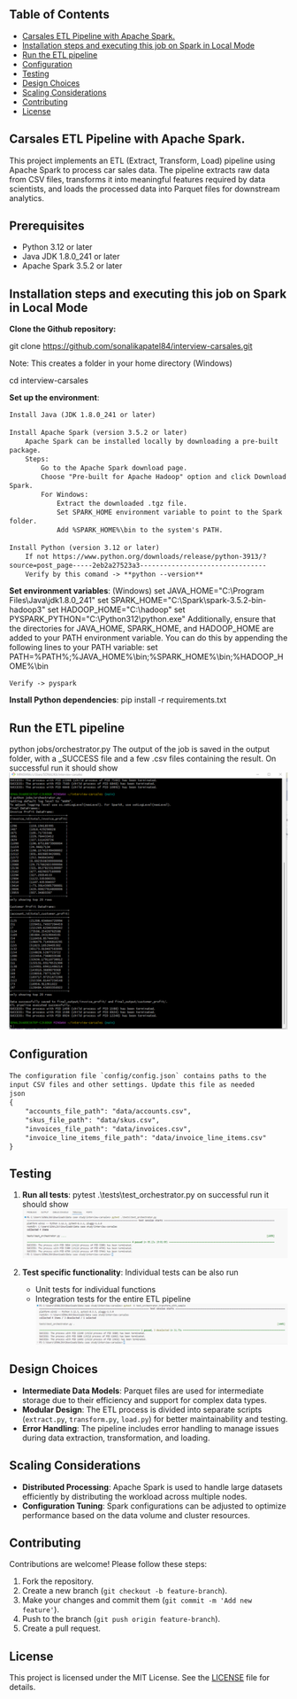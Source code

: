 ## Table of Contents
- [Carsales ETL Pipeline with Apache Spark.](#project-overview)
- [Installation steps and executing this job on Spark in Local Mode](#installation)
- [Run the ETL pipeline](#run-pipeline)
- [Configuration](#config)
- [Testing](#testing)
- [Design Choices](#design)
- [Scaling Considerations](#scaling)
- [Contributing](#contribute)
- [License](#license)

## Carsales ETL Pipeline with Apache Spark.
This project implements an ETL (Extract, Transform, Load) pipeline using Apache Spark to process car sales data. The pipeline extracts raw data from CSV files, transforms it into meaningful features required by data scientists, and loads the processed data into Parquet files for downstream analytics.

## Prerequisites
- Python 3.12 or later
- Java JDK 1.8.0_241 or later
- Apache Spark 3.5.2 or later
  
## Installation steps and executing this job on Spark in Local Mode
    
**Clone the Github repository:**

   git clone https://github.com/sonalikapatel84/interview-carsales.git
   
   Note: This creates a folder in your home directory (Windows)
   
   cd interview-carsales
      

**Set up the environment**:

    Install Java (JDK 1.8.0_241 or later)
    
    Install Apache Spark (version 3.5.2 or later)
        Apache Spark can be installed locally by downloading a pre-built package.
        Steps:
            Go to the Apache Spark download page.
            Choose "Pre-built for Apache Hadoop" option and click Download Spark.
            For Windows:
                Extract the downloaded .tgz file.
                Set SPARK_HOME environment variable to point to the Spark folder.
                Add %SPARK_HOME%\bin to the system's PATH.
                
    Install Python (version 3.12 or later)
        If not https://www.python.org/downloads/release/python-3913/?source=post_page-----2eb2a27523a3--------------------------------
        Verify by this comand -> **python --version**  
**Set environment variables**:
    (Windows)
    set JAVA_HOME="C:\Program Files\Java\jdk1.8.0_241"
    set SPARK_HOME="C:\Spark\spark-3.5.2-bin-hadoop3"
    set HADOOP_HOME="C:\hadoop"
    set PYSPARK_PYTHON="C:\Python312\python.exe"
    Additionally, ensure that the directories for JAVA_HOME, SPARK_HOME, and HADOOP_HOME are added to your PATH environment variable. You can do this by appending the following lines to your PATH variable:
    set PATH=%PATH%;%JAVA_HOME%\bin;%SPARK_HOME%\bin;%HADOOP_HOME%\bin


    Verify -> pyspark

**Install Python dependencies**:
   pip install -r requirements.txt

## Run the ETL pipeline
   python jobs/orchestrator.py
   The output of the job is saved in the output folder, with a _SUCCESS file and a few .csv files containing the result. 
   On successful run it should show ![ETL Orchestrator Execution](https://github.com/sonalikapatel84/interview-carsales/blob/main/assets/Output.png)
## Configuration
    The configuration file `config/config.json` contains paths to the input CSV files and other settings. Update this file as needed
    json 
    { 
        "accounts_file_path": "data/accounts.csv", 
        "skus_file_path": "data/skus.csv", 
        "invoices_file_path": "data/invoices.csv", 
        "invoice_line_items_file_path": "data/invoice_line_items.csv" 
    }

## Testing
1. **Run all tests**:
    pytest .\tests\test_orchestrator.py
    on successful run it should show ![ETL Test Orcestrator Execution](https://github.com/sonalikapatel84/interview-carsales/blob/main/assets/Test%20orchestrator%20run.png)

2. **Test specific functionality**:
      Individual tests can be also run 
    - Unit tests for individual functions
    - Integration tests for the entire ETL pipeline ![ETL Single Test Orcestrator Execution](https://github.com/sonalikapatel84/interview-carsales/blob/main/assets/Test%20orchestrator%20single%20test%20run.png)

## Design Choices
- **Intermediate Data Models**: Parquet files are used for intermediate storage due to their efficiency and support for complex data types.
- **Modular Design**: The ETL process is divided into separate scripts (`extract.py`, `transform.py`, `load.py`) for better maintainability and testing.
- **Error Handling**: The pipeline includes error handling to manage issues during data extraction, transformation, and loading.

## Scaling Considerations
- **Distributed Processing**: Apache Spark is used to handle large datasets efficiently by distributing the workload across multiple nodes.
- **Configuration Tuning**: Spark configurations can be adjusted to optimize performance based on the data volume and cluster resources.

## Contributing
Contributions are welcome! Please follow these steps:
1. Fork the repository.
2. Create a new branch (`git checkout -b feature-branch`).
3. Make your changes and commit them (`git commit -m 'Add new feature'`).
4. Push to the branch (`git push origin feature-branch`).
5. Create a pull request.

## License
This project is licensed under the MIT License. See the [LICENSE](LICENSE) file for details.
